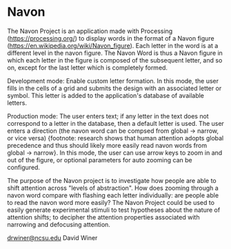 # Navon

The Navon Project is an application made with Processing (https://processing.org/) to display words in the format of a Navon figure (https://en.wikipedia.org/wiki/Navon_figure). Each letter in the word is at a different level in the navon figure. The Navon Word is thus a Navon figure in which each letter in the figure is composed of the subsequent letter, and so on, except for the last letter which is completely formed. 

Development mode: Enable custom letter formation. In this mode, the user fills in the cells of a grid and submits the design with an associated letter or symbol. This letter is added to the application's database of available letters.

Production mode: The user enters text; if any letter in the text does not correspond to a letter in the database, then a default letter is used. The user enters a direction (the navon word can be compsed from global -> narrow, or vice versa) {footnote: research shows that human attention adopts global precedence and thus should likely more easily read navon words from global -> narrow}. In this mode, the user can use arrow keys to zoom in and out of the figure, or optional parameters for auto zooming can be configured.

The purpose of the Navon project is to investigate how people are able to shift attention across "levels of abstraction". How does zooming through a navon word compare with flashing each letter individually: are people able to read the navon word more easily? The Navon Project could be used to easily generate experimental stimuli to test hypotheses about the nature of attention shifts; to decipher the attention properties associated with narrowing and defocusing attention. 

drwiner@ncsu.edu
David Winer
